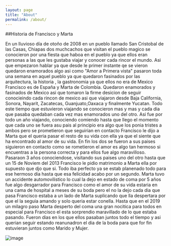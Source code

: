 ```yaml
---
layout: page
title: "About"
permalink: /about/
---
```


##Historia de Francisco y  Marta

En un lluvioso día de otoño de 2008  en un pueblo llamado San Cristobal de las Casas, Chiapas  dos muchcachos que visitan el pueblo magico se  conocieron por una fiesta que haboa en el pueblo ya que ellos eran personas a las que les gustaba viajar y conocer cada rincor el mundo. Asi que empezaron hablar ya que desde le primer instante qe se vieron quedaron enamorados algo asi como "Amor a Primera vista" pasaron toda una semana en aquel pueblo ya que quedaron fasinados por las arquitectura, la historia , la gastronomia ya que ellos no era de Mexico Francisco es de  España y Marta de Colombia. Quedaron enamorados y fasinados de Mexico asi que tomaron la firme desicion de seguir conocieindo cada rincon de mexico asi que viajaron desde  Baja California, Sonora, Nayarit, Zacatecas, Guanjuato,Oaxaca y finalmente Yucatan.
Todo este tiempo que estuvieron viajando se conocieron mas y mas y cada dia que pasaba quedaban cada vez mas enamorados uno del otro. Asi fue por todo un año viajando, conociendo comiendo hasta que llego el momento que cada uno se fuera asu pais al principio era algo que los ponia tristes a ambos pero se prometieron que seguirian en contacto Francisco le dijo a Marta que el queria pasar el resto de su vida con ella ya que el siente que ha encontrado al amor de su vida.
En fin los dos se fueron a sus paises siguieron en contacto como se rometieron el amor es algo tan hermoso si encuentras a la persona correcta y para ellos  fue algo maravilloso.
Pasaraon 3 años conociendose, visitando sus paises uno del otro hasta que un 15 de Noviem del 2013 Francisco le pidio matrimonio  a Marta ella por supuesto que djo que si. Todo iba perfecto ya se estab planenado todo para ese hermoso dia hasta que esa felicidad acabo por un segundo.
Marta tuvo un accidente automovilistico lo cual la dejo en estado de coma por  5 años  fue algo desgarrador para Francisco como el amor de su vida estaria en una cama de hospital a meses de su boda pero el no la dejo cada dia que pasa Francisco estaba a un lado de Marta suplicando que lla despertara por que el la seguia amando y solo queria estar conella.
Hasta que  en el  2019 un milagro paso Marta desperto del coma  una gran nocitica para todos en especial para Francisco el esta sorprendio maravillado de lo que estaba pasando.
Fueron dias en los que ellos pasaban juntos todo el tiempo y asi querian seguir estando reanunadron el dia de la boda para que for fin estuvieran juntos como Marido y Mujer.

![image](https://user-images.githubusercontent.com/99769712/165805824-337200b2-395f-4153-8df5-fdc69851d93e.png)


